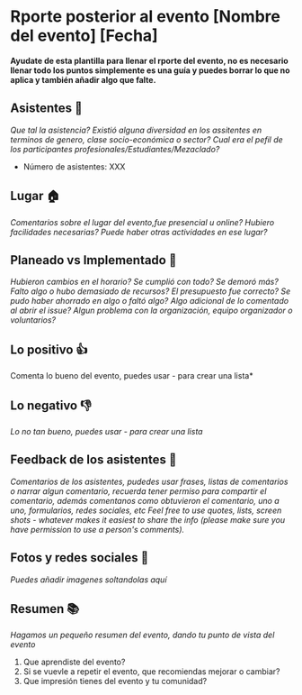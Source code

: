 
# Rporte posterior al evento [Nombre del evento] [Fecha]

**Ayudate de esta plantilla para llenar el rporte del evento, no es necesario llenar todo los puntos simplemente es una guía y puedes borrar lo que no aplica y también añadir algo que falte.** 


## Asistentes 👥
*Que tal la asistencia? Existió alguna diversidad en los assitentes en terminos de genero, clase socio-económica o sector? Cual era el pefil de los participantes profesionales/Estudiantes/Mezaclado?*

 - Número de asistentes: XXX

## Lugar 🏠
*Comentarios sobre el lugar del evento,fue presencial u online? Hubiero facilidades necesarias? Puede haber otras actividades en ese lugar?*

## Planeado vs Implementado 📝

*Hubieron cambios en el horario? Se cumplió con todo? Se demoró más?*
*Falto algo o hubo demasiado de recursos?*
*El presupuesto fue correcto? Se pudo haber ahorrado en algo o faltó algo?*
*Algo adicional de lo comentado al abrir el issue? Algun problema con la organización, equipo organizador o voluntarios?*
  
## Lo positivo :+1:

Comenta lo bueno del evento, puedes usar - para crear una lista*

## Lo negativo :-1:

*Lo no tan bueno, puedes usar - para crear una lista*

## Feedback de los asistentes 📢

*Comentarios de los asistentes, pudedes usar frases, listas de comentarios o narrar algun comentario, recuerda tener permiso para compartir el comentario, además comentanos como obtuvieron el comentario, uno a uno, formularios, redes sociales, etc*
*Feel free to use quotes, lists, screen shots - whatever makes it easiest to share the info (please make sure you have permission to use a person's comments).* 


## Fotos y redes sociales 📸

*Puedes añadir imagenes soltandolas aquí*

## Resumen 📚
*Hagamos un pequeño resumen del evento, dando tu punto de vista del evento*

1. Que aprendiste del evento?
2. Si se vuevle a repetir el evento, que recomiendas mejorar o cambiar?
3. Que impresión tienes del evento y tu comunidad?
